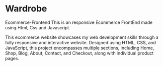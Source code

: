 # Wardrobe
Ecommerce-Frontend
This is an responsive Ecommerce FrontEnd made using Html, Css and Javascript.

This ecommerce website showcases my web development skills through a fully responsive and interactive website. Designed using HTML, CSS, and JavaScript, this project encompasses multiple sections, including Home, Shop, Blog, About, Contact, and Checkout, along with individual product pages.
